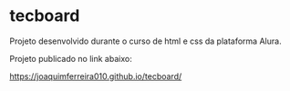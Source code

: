 # tecboard
Projeto desenvolvido durante o curso de html e css da plataforma Alura.

Projeto publicado no link abaixo: 

https://joaquimferreira010.github.io/tecboard/

